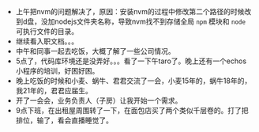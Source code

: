+ 上午把nvm的问题解决了，原因：安装nvm的过程中修改第二个路径的时候改到d盘，没加nodejs文件夹名称，导致nvm找不到存储全局 `npm` 模块和 `node` 可执行文件的目录。
+ 继续看入职文档。。。
+ 中午和同事一起去吃饭，大概了解了一些公司情况。
+ 5点了，代码库环境还是没弄好。。。看了一下午taro了。晚上还有一个echos小程序的培训，好困好困。
+ 晚上吃饭的时候和小麦、蜗牛、君君交流了一会，小麦15年的，蜗牛18年的，我21年的，君君应届生。
+ 开了一会会，业务负责人（子房）让我开始一个需求。
+ 9点下班，在出租屋周围转了一下，在面包店买了两个类似千层卷的。打了把排位，输了，看会直播睡觉了。
